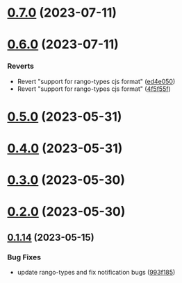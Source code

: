 # [0.7.0](https://github.com/rango-exchange/rango-client/compare/provider-metamask@0.6.0...provider-metamask@0.7.0) (2023-07-11)



# [0.6.0](https://github.com/rango-exchange/rango-client/compare/provider-metamask@0.5.0...provider-metamask@0.6.0) (2023-07-11)


### Reverts

* Revert "support for rango-types cjs format" ([ed4e050](https://github.com/rango-exchange/rango-client/commit/ed4e050bfc0dcde7aeffa6b0d73b02080a5721eb))
* Revert "support for rango-types cjs format" ([4f5f55f](https://github.com/rango-exchange/rango-client/commit/4f5f55f96e8daa329588b932b19c291c30f339c4))



# [0.5.0](https://github.com/rango-exchange/rango-client/compare/provider-metamask@0.4.0...provider-metamask@0.5.0) (2023-05-31)



# [0.4.0](https://github.com/rango-exchange/rango-client/compare/provider-metamask@0.3.0...provider-metamask@0.4.0) (2023-05-31)



# [0.3.0](https://github.com/rango-exchange/rango-client/compare/provider-metamask@0.2.0...provider-metamask@0.3.0) (2023-05-30)



# [0.2.0](https://github.com/rango-exchange/rango-client/compare/provider-metamask@0.1.15...provider-metamask@0.2.0) (2023-05-30)



## [0.1.14](https://github.com/rango-exchange/rango-client/compare/provider-metamask@0.1.13...provider-metamask@0.1.14) (2023-05-15)


### Bug Fixes

* update rango-types and fix notification bugs ([993f185](https://github.com/rango-exchange/rango-client/commit/993f185e0b8c5e5e15a2c65ba2d85d1f9c8daa90))



